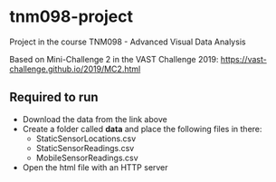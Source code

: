 # tnm098-project
Project in the course TNM098 - Advanced Visual Data Analysis

Based on Mini-Challenge 2 in the VAST Challenge 2019: https://vast-challenge.github.io/2019/MC2.html

## Required to run ##
* Download the data from the link above
* Create a folder called __data__ and place the following files in there:
  * StaticSensorLocations.csv
  * StaticSensorReadings.csv
  * MobileSensorReadings.csv
* Open the html file with an HTTP server
